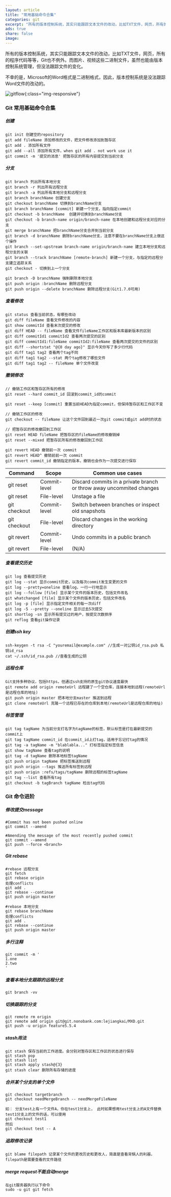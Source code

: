 ```yaml
---
layout: article
title: "常用基础命令合集"
categories: git
excerpt: "所有的版本控制系统，其实只能跟踪文本文件的改动，比如TXT文件，网页，所有的程序代码等等，Git也不例外。"
ads: true
share: false
image:
---
```


所有的版本控制系统，其实只能跟踪文本文件的改动，比如TXT文件，网页，所有的程序代码等等，Git也不例外。而图片、视频这些二进制文件，虽然也能由版本控制系统管理，但没法跟踪文件的变化。

不幸的是，Microsoft的Word格式是二进制格式，因此，版本控制系统是没法跟踪Word文件的改动的。

![gitflow](gitflow.png){:class="img-responsive"}

### Git 常用基础命令合集

##### 创建

```
git init 创建空的repository
git add fileName 添加修改的文件，把文件修改添加到暂存区
git add . 添加所有文件
git add --all 添加所有文件，when git add . not work use it
git commit -m '提交的消息' 把暂存区的所有内容提交到当前分支
```

##### 分支

```
git branch 列出所有本地分支
git branch -r 列出所有远程分支
git branch -a 列出所有本地分支和远程分支
git branch branchName 创建分支
git checkout branchName 切换到branchName分支
git branch branchName [commit] 新建一个分支，指向指定commit
git checkout -b branchName  创建并切换到branchName分支
git checkout -b branch-name origin/branch-name 在本地创建和远程分支对应的分支
git merge branchName 把branchName分支合并到当前分支
git branch -d branchName 删除branchName分支，注意不要在branchName分支上做这个操作
git branch --set-upstream branch-name origin/branch-name 建立本地分支和远程分支的关联
git branch --track branchName [remote-branch] 新建一个分支，与指定的远程分支建立追踪关系
git checkout - 切换到上一个分支

git branch -D branchName 强制删除本地分支
git push origin :branchName 删除远程分支
git push origin --delete branchName 删除远程分支(Git1.7.0可用)
```

##### 查看修改

```
git status 查看当前状态，有哪些改动
git diff fileName 查看文件修改的内容
git show commitId 查看末次提交的修改
git diff HEAD -- fileName 查看文件fileName工作区和版本库最新版本的区别
git diff commitId1 commitId2 查看两次提交的区别
git diff commitId1:fileName commitId2:fileName 查看两次提交的文件的区别
git diff --shortstat "@{0 day ago}" 显示今天你写了多少行代码
git diff tag1 tag2 查看两个tag不同
git diff tag1 tag2 --stat 两个tag修改了哪些文件
git diff tag1 tag2 -- fileName 单个文件改变
```

##### 撤销修改

```
// 撤销工作区和暂存区所有的修改
git reset --hard commit_id 回滚到commit_id的commit

git reset --keep [commit] 重置当前HEAD为指定commit，但保持暂存区和工作区不变

// 撤销工作区的修改
git checkout -- fileName 让这个文件回到最近一次git commit或git add时的状态

// 把暂存区的修改撤回到工作区
git reset HEAD fileName 把暂存区的fileName的修改撤销掉
git reset --mixed 把暂存区所有的修改撤回到工作区

git revert HEAD 撤销前一次 commit
git revert HEAD^ 撤销前前一次 commit
git revert commit_id 撤销指定的版本，撤销也会作为一次提交进行保存
```

|Command	|Scope|	Common use cases|
|-------|------|------|
|git reset	|Commit-level|	Discard commits in a private branch or throw away uncommited changes|
|git reset	|File-level|	Unstage a file|
|git checkout	|Commit-level	|Switch between branches or inspect old snapshots|
|git checkout	|File-level|	Discard changes in the working directory|
|git revert	|Commit-level	|Undo commits in a public branch|
|git revert	|File-level|	(N/A)|

##### 查看提交历史

```
git log 查看提交历史
git log --stat 显示commit历史，以及每次commit发生变更的文件
git log --pretty=oneline 查看log，一行一行地显示
git log --follow [file] 显示某个文件的版本历史，包括文件改名
git whatchanged [file] 显示某个文件的版本历史，包括文件改名
git log -p [file] 显示指定文件相关的每一次diff
git log -5 --pretty --oneline 显示过去5次提交
git shortlog -sn 显示所有提交过的用户，按提交次数排序
git reflog 查看git操作记录
```

##### 创建ssh key

```
ssh-keygen -t rsa -C "youremail@example.com" //生成一对公钥id_rsa.pub 私钥id_rsa
cat ~/.ssh/id_rsa.pub //查看生成的公钥
```

##### 远程仓库

```
Git支持多种协议，包括https，但通过ssh支持的原生git协议速度最快
git remote add origin remoteUrl 远程建了一个空仓库，连接本地到远程(remoteUrl是远程仓库的地址)
git push origin master 把本地分支master 推送到远程
git clone remoteUrl 克隆一个远程已存在的仓库到本地(remoteUrl是远程仓库的地址)
```

##### 标签管理

```
git tag tagName 为当前分支打名字为tagName的标签，默认标签是打在最新提交的commit上
git tag tagName commit_id 在commit_id上打tag，适用于忘记打tag的情况
git tag -a tagName -m "blablabla..." 打标签指定标签信息
git show tagName 查看tag的说明
git tag -d tagName 删除本地标签tagName
git push origin tagName 把标签推送到远程
git push origin --tags 推送所有标签到远程
git push origin :refs/tags/tagName 删除远程的标签tagName
git tag --list 查看所有tag
git checkout -b tagBranch tagName 检出tag代码

```

### Git 命令进阶

##### 修改提交message

```
#Commit has not been pushed online
git commit --amend

#Amending the message of the most recently pushed commit
git commit --amend
git push --force <branch>
```

##### Git rebase

```
#rebase 远程分支
git fetch
git rebase origin
处理conflicts
git add .
git rebase --continue
git push origin master

#rebase 本地分支
git rebase branchName
处理conflicts
git add .
git rebase --continue
git push origin master
```

##### 多行注释

```
git commit -m '
1.one
2.two
'
```

##### 查看本地分支跟踪的远程分支

```
git branch -vv
```

##### 切换跟踪的分支

```
git remote rm origin
git remote add origin git@git.nonobank.com:lejiangkai/MXD.git
git push -u origin feature5.5.4
```

##### stash用法

```
git stash 保存当前的工作进度。会分别对暂存区和工作区的状态进行保存
git stash pop
git stash list
git stash apply stash@{3}
git stash clear 删除所有存储的进度
```

##### 合并某个分支的单个文件

```
git checkout targetbranch
git checkout needMergeBranch -- needMergeFileName

如： 分支test上有一个文件A，你在test1分支上， 此时如果想用test分支上的A文件替换test1分支上的文件的话，可以使用
git checkout test1
然后
git checkout test -- A
```

##### 追踪修改记录

```
git blame filepath 记录某个文件的更改历史和更改人，简直是查看背锅人的利器，filepath是需要查看的文件路径
```

##### merge request不能自动merge

```
在git服务器执行以下命令
sudo -u git git fetch 
```